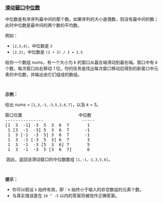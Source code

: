 ### [滑动窗口中位数](https://leetcode-cn.com/problems/sliding-window-median)

<p>中位数是有序序列最中间的那个数。如果序列的大小是偶数，则没有最中间的数；此时中位数是最中间的两个数的平均数。</p>

<p>例如：</p>

<ul>
	<li><code>[2,3,4]</code>，中位数是&nbsp;<code>3</code></li>
	<li><code>[2,3]</code>，中位数是 <code>(2 + 3) / 2 = 2.5</code></li>
</ul>

<p>给你一个数组 <em>nums</em>，有一个大小为 <em>k</em> 的窗口从最左端滑动到最右端。窗口中有 <em>k</em> 个数，每次窗口向右移动 <em>1</em> 位。你的任务是找出每次窗口移动后得到的新窗口中元素的中位数，并输出由它们组成的数组。</p>

<p>&nbsp;</p>

<p><strong>示例：</strong></p>

<p>给出&nbsp;<em>nums</em> = <code>[1,3,-1,-3,5,3,6,7]</code>，以及&nbsp;<em>k</em> = 3。</p>

<pre>窗口位置                      中位数
---------------               -----
[1  3  -1] -3  5  3  6  7       1
 1 [3  -1  -3] 5  3  6  7      -1
 1  3 [-1  -3  5] 3  6  7      -1
 1  3  -1 [-3  5  3] 6  7       3
 1  3  -1  -3 [5  3  6] 7       5
 1  3  -1  -3  5 [3  6  7]      6
</pre>

<p>&nbsp;因此，返回该滑动窗口的中位数数组&nbsp;<code>[1,-1,-1,3,5,6]</code>。</p>

<p>&nbsp;</p>

<p><strong>提示：</strong></p>

<ul>
	<li>你可以假设&nbsp;<code>k</code>&nbsp;始终有效，即：<code>k</code> 始终小于输入的非空数组的元素个数。</li>
	<li>与真实值误差在 <code>10 ^ -5</code> 以内的答案将被视作正确答案。</li>
</ul>
